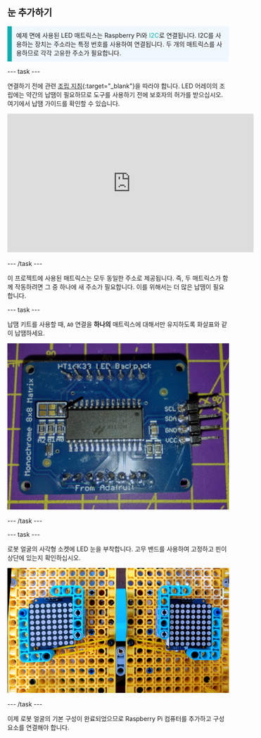 ## 눈 추가하기

<p style="border-left: solid; border-width:10px; border-color: #0faeb0; background-color: aliceblue; padding: 10px;">예제 면에 사용된 LED 매트릭스는 Raspberry Pi와 <span style="color: #0faeb0">I2C</span>로 연결됩니다. I2C를 사용하는 장치는 주소라는 특정 번호를 사용하여 연결됩니다. 두 개의 매트릭스를 사용하므로 각각 고유한 주소가 필요합니다. </p>

--- task ---

연결하기 전에 관련 [조립 지침](https://learn.adafruit.com/adafruit-led-backpack/0-8-8x8-matrix-assembly){:target="_blank"}을 따라야 합니다. LED 어레이의 조립에는 약간의 납땜이 필요하므로 도구를 사용하기 전에 보호자의 허가를 받으십시오. 여기에서 납땜 가이드를 확인할 수 있습니다. 
<iframe width="560" height="315" src="https://www.youtube.com/embed/8Z-2wPWGnqE" title="YouTube 비디오 플레이어" frameborder="0" allow="accelerometer; autoplay; clipboard-write; encrypted-media; gyroscope; picture-in-picture" allowfullscreen mark="crwd-mark"></iframe>

--- /task ---

이 프로젝트에 사용된 매트릭스는 모두 동일한 주소로 제공됩니다. 즉, 두 매트릭스가 함께 작동하려면 그 중 하나에 새 주소가 필요합니다. 이를 위해서는 더 많은 납땜이 필요합니다.

--- task ---

납땜 키트를 사용할 때, `A0` 연결을 **하나의** 매트릭스에 대해서만 유지하도록 화살표와 같이 납땜하세요.

![납땜 및 납땜되지 않은 보드의 이미지.](images/A0-soldering.jpg)

--- /task ---

--- task ---

로봇 얼굴의 사각형 소켓에 LED 눈을 부착합니다. 고무 밴드를 사용하여 고정하고 핀이 상단에 있는지 확인하십시오.

![LEGO® 전면에 장착된 8x8 매트릭스를 보여주는 이미지.](images/array_eyes.jpg)

--- /task ---

이제 로봇 얼굴의 기본 구성이 완료되었으므로 Raspberry Pi 컴퓨터를 추가하고 구성 요소를 연결해야 합니다.
